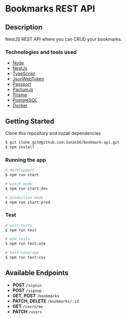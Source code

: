 # Bookmarks REST API

## Description

NestJS REST API where you can CRUD your bookmarks.

### Technologies and tools used

- [Node](https://nodejs.org/en/)
- [NestJs](https://nestjs.com/)
- [TypeScript](https://www.typescriptlang.org/)
- [JsonWebToken](https://jwt.io/)
- [Passport](https://www.passportjs.org/)
- [PactumJs](https://pactumjs.github.io/)
- [Prisma](https://www.prisma.io/)
- [PostgreSQL](https://www.postgresql.org/)
- [Docker](https://www.docker.com/)

## Getting Started

Clone this repository and install dependencies

```bash
$ git clone git@github.com:Jonas56/bookmark-api.git
$ npm install
```

### Running the app

```bash
# development
$ npm run start

# watch mode
$ npm run start:dev

# production mode
$ npm run start:prod
```

### Test

```bash
# unit tests
$ npm run test

# e2e tests
$ npm run test:e2e

# test coverage
$ npm run test:cov
```

## Available Endpoints

- **POST** `/signin`
- **POST** `/signup`
- **GET, POST** `/bookmarks`
- **PATCH, DELETE** `/bookmarks/:id`
- **GET** `/users/me`
- **PATCH** `/users`
